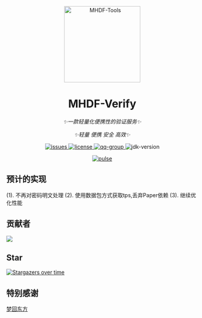 <p align="center">
   <img src="https://pic.imgdb.cn/item/665c036bd9c307b7e9170568.png" width="200" height="200" alt="MHDF-Tools">
</p>

<div align="center">

# MHDF-Verify

_✨一款轻量化便携性的验证服务✨_

_✨轻量 便携 安全 高效✨_
</div>

<p align="center">
    <a href="https://github.com/Love-MHDF/MHDF-Verify/issues">
        <img src="https://img.shields.io/github/issues/Love-MHDF/MHDF-Verify?style=flat-square" alt="issues">
    </a>
    <a href="https://github.com/Love-MHDF/MHDF-Verify/blob/main/LICENSE">
        <img src="https://img.shields.io/github/license/Love-MHDF/MHDF-Verify?style=flat-square" alt="license">
    </a>
    <a href="https://qm.qq.com/cgi-bin/qm/qr?k=T047YB6lHNMMcMuVlK_hGBcT5HNESxMA&jump_from=webapi&authKey=0/IFGIO6xLjjHB2YKF7laLxkKWbtWbDhb1lt//m7GgbElJSWdRZ8RjbWzSsufkO6">
        <img src="https://img.shields.io/badge/QQ群-129139830-brightgreen?style=flat-square" alt="qq-group">
    </a>
    <img src="https://img.shields.io/badge/JDK-17+-brightgreen?style=flat-square" alt="jdk-version">
</p>

<div align="center">
    <a href="https://github.com/Love-MHDF/MHDF-Verify/pulse">
        <img src="https://repobeats.axiom.co/api/embed/3f95c6a2c3be7b29d95016a78315ffb542c0c5dd.svg" alt="pulse">
    </a>
</div>

## 预计的实现

(1). 不再对密码明文处理
(2). 使用数据包方式获取tps,丢弃Paper依赖
(3). 继续优化性能

## 贡献者

<a href="https://github.com/Love-MHDF/MHDF-Verify/graphs/contributors">
  <img src="https://stg.contrib.rocks/image?repo=Love-MHDF/MHDF-Verify" />
</a>

## Star

[![Stargazers over time](https://starchart.cc/Love-MHDF/MHDF-Verify.svg?variant=adaptive)](https://starchart.cc/Love-MHDF/MHDF-Verify)

## 特别感谢

<div>
    <a href="https://www.mhdf.love/">梦回东方</a>
</div>
